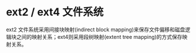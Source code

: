 # ext2 / ext4 文件系统


ext2 文件系统采用间接块映射(indirect block mapping)来保存文件偏移和磁盘逻辑块之间的映射关系；ext4则采用段树映射(extent tree mapping)的方式保存映射关系。
